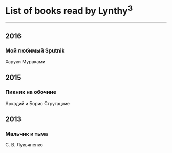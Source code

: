 # List of books read by Lynthy<sup>3</sup>
---

## 2016

### Мой любимый Sputnik
Харуки Мураками



## 2015

### Пикник на обочине
Аркадий и Борис Стругацкие



## 2013

### Мальчик и тьма
С. В. Лукьяненко




